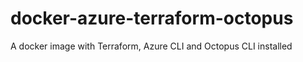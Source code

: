 # docker-azure-terraform-octopus
 A docker image with Terraform, Azure CLI and Octopus CLI installed
